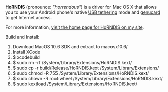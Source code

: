 **HoRNDIS** (pronounce: *"horrendous"*) is a driver for Mac OS X that allows you to use your Android phone's native [USB tethering](http://en.wikipedia.org/wiki/Tethering) mode and [genucard](http://www.genua.eu/produkte/genucard/index.en.html) to get Internet access.

For more information, [visit the home page for HoRNDIS on my site](http://www.joshuawise.com/horndis).

Build and Install:
 1. Download MacOS 10.6 SDK and extract to macosx10.6/
 2. Install XCode
 3. $ xcodebuild
 4. $ sudo rm -rf /System/Library/Extensions/HoRNDIS.kext/
 5. $ sudo cp -r build/Release/HoRNDIS.kext /System/Library/Extensions/
 6. $ sudo chmod -R 755 /System/Library/Extensions/HoRNDIS.kext/
 7. $ sudo chown -R root:wheel /System/Library/Extensions/HoRNDIS.kext/
 8. $ sudo kextload /System/Library/Extensions/HoRNDIS.kext/
